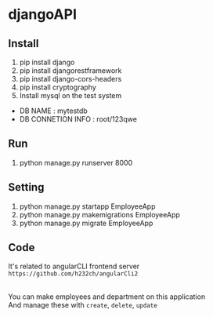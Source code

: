 # djangoAPI

## Install
1. pip install django
3. pip install djangorestframework
4. pip install django-cors-headers
5. pip install cryptography
6. Install mysql on the test system
 - DB NAME : mytestdb
 - DB CONNETION INFO : root/123qwe

## Run
1. python manage.py runserver 8000

## Setting
1. python manage.py startapp EmployeeApp
2. python manage.py makemigrations EmployeeApp
3. python manage.py migrate EmployeeApp

## Code
It's related to angularCLI frontend server <br>
`https://github.com/h232ch/angularCli2` <br><br>

You can make employees and department on this application <br>
And manage these with `create`, `delete`, `update`
